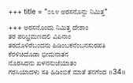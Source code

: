 +++
title = "೦೩೪ ಅರಸನೊನ್ದು ನಿಮಿತ್ತ"

+++
ಅರಸನೊಂದು ನಿಮಿತ್ತ ದೇಶಾಂ  
ತರ ಪರಿಭ್ರಮಣದಲಿ ವಿಪಿನಾಂ  
ತರದೊಳಿರೆಬಂದನು ಹಿಡಿಂಬಕನೆಂಬನಸುರಪತಿ  
ಕೆರಳಿಚಿದೊಡಾ ಭೀಮನಾತನ  
ನೊರಸಿದನು ಖಳನನುಜೆಯಾತಂ  
ಗರಸಿಯಾದಳು ಸತಿ ಹಿಡಿಂಬಿಕೆ ಮಾತೆ ತನಗೆಂದ   ॥34॥